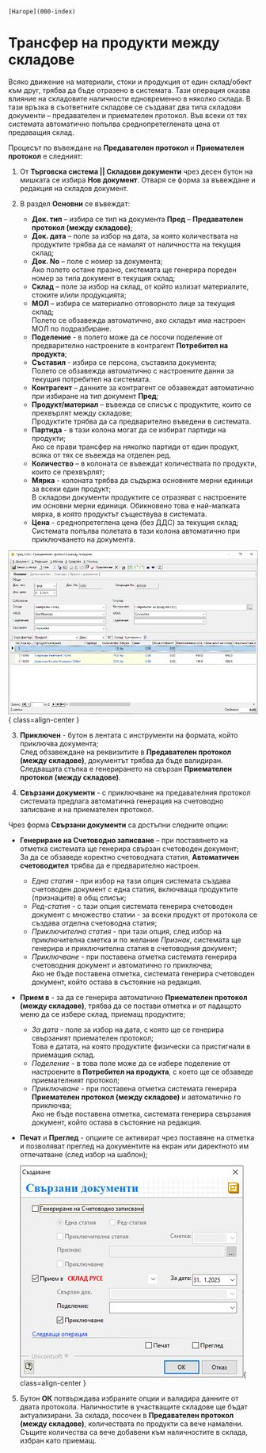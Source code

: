 ```{only} html
[Нагоре](000-index)
```

# Трансфер на продукти между складове

Всяко движение на материали, стоки и продукция от един склад/обект към друг, трябва да бъде отразено в системата. Тази операция оказва влияние на складовите наличности едновременно в няколко склада. В тази връзка в съответните складове се създават два типа складови документи – предавателен и приемателен протокол. Във всеки от тях системата автоматично попълва среднопретеглената цена от предаващия склад. 

Процесът по въвеждане на **Предавателен протокол** и **Приемателен протокол** е следният:

1) От **Търговска система || Складови документи** чрез десен бутон на мишката се избира **Нов документ**. Отваря се форма за въвеждане и редакция на складов документ. 

2)  В раздел **Основни** се въвеждат:  

    - **Док. тип** – избира се тип на документа **Пред** – **Предавателен протокол (между складове)**;  
    - **Док. дата** – поле за избор на дата, за която количествата на продуктите трябва да се намалят от наличността на текущия склад;  
    - **Док. No** – поле с номер за документа;  
    Ако полето остане празно, системата ще генерира пореден номер за типа документ в текущия склад;  
    - **Склад** – поле за избор на склад, от който излизат материалите, стоките и/или продукцията;  
    - **МОЛ** – избира се материално отговорното лице за текущия склад;  
    Полето се обзавежда автоматично, ако складът има настроен МОЛ по подразбиране.  
    - **Поделение** - в полето може да се посочи поделение от предварително настроените в контрагент **Потребител на продукта**;  
    - **Съставил** - избира се персона, съставила документа;  
    Полето се обзавежда автоматично с настроените данни за текущия потребител на системата.  
    - **Контрагент** – данните за контрагент се обзавеждат автоматично при избиране на тип документ **Пред**;  
    - **Продукт/материал** – въвежда се списък с продуктите, които се прехвърлят между складове;  
    Продуктите трябва да са предварително въведени в системата.  
    - **Партида** - в тази колона могат да се избират партиди на продукти;  
    Ако се прави трансфер на няколко партиди от един продукт, всяка от тях се въвежда на отделен ред.  
    - **Количество** – в колоната се въвеждат количествата по продукти, които се прехвърлят;   
    - **Мярка** - колоната трябва да съдържа основните мерни единици за всеки един продукт;  
   В складови документи продуктите се отразяват с настроените им основни мерни единици. Обикновено това е най-малката мярка, в която продуктът съществува в системата.   
    - **Цена** - среднопретеглена цена (без ДДС) за текущия склад;  
    Системата попълва полетата в тази колона автоматично при приключването на документа. 

   ![](902-transfer1.png){ class=align-center }

3) **Приключен** - бутон в лентата с инструменти на формата, който приключва документа;  
След обзавеждане на реквизитите в **Предавателен протокол (между складове)**, документът трябва да бъде валидиран.  
Следващата стъпка е генерирането на свързан **Приемателен протокол (между складове)**.    

4) **Свързани документи** - с приключване на предавателния протокол системата предлага автоматична генерация на счетоводно записване и на приемателен протокол.  

Чрез форма **Свързани документи** са достъпни следните опции:

- **Генериране на Счетоводно записване** – при поставянето на отметка системата ще генерира свързан счетоводен документ;  
За да се обзаведе коректно счетоводната статия, **Автоматичен счетоводител** трябва да е предварително настроен.  
    - *Една статия* - при избор на тази опция системата създава счетоводен документ с една статия, включваща продуктите (признаците) в общ списък;  
    - *Ред-статия* - с тази опция системата генерира счетоводен документ с множество статии - за всеки продукт от протокола се създава отделна счетоводна статия;   
    - *Приключителна статия* - при тази опция, след избор на приключителна сметка и по желание *Признак*, системата ще генерира и приключителна статия в счетоводния документ;  
    - *Приключване* - при поставена отметка системата генерира счетоводния документ и автоматично го приключва;  
    Ако не бъде поставена отметка, системата генерира счетоводен документ, който остава в състояние на редакция.  

- **Прием в** - за да се генерира автоматично **Приемателен протокол (между складове)**, трябва да се постави отметка и от падащото меню да се избере склад, приемащ продуктите;  
    - *За дата* - поле за избор на дата, с която ще се генерира свързаният приемателен протокол;  
    Това е датата, на която продуктите физически са пристигнали в приемащия склад.
    - *Поделение* - в това поле може да се избере поделение от настроените в **Потребител на продукта**, с което ще се обзаведе приемателният протокол;  
    - *Приключване* - при поставена отметка системата генерира **Приемателен протокол (между складове)** и автоматично го приключва;  
    Ако не бъде поставена отметка, системата генерира свързания документ, който остава в състояние на редакция.

- **Печат** и **Преглед** - опциите се активират чрез поставяне на отметка и позволяват преглед на документите на екран или директното им отпечатване (след избор на шаблон);   

    ![](902-transfer2.png){ class=align-center }

5) Бутон **ОК** потвърждава избраните опции и валидира данните от двата протокола. Наличностите в участващите складове ще бъдат актуализирани. За склада, посочен в **Предавателен протокол (между складове)**, количествата по продукти са вече намалени. Същите количества са вече добавени към наличностите в склада, избран като приемащ.   


